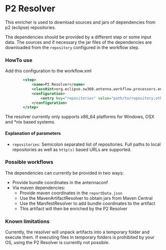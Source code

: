 # P2 Resolver

This enricher is used to download sources and jars of dependencies from p2 (eclipse) repositories.

The dependencies should be provided by a different step or some input data. 
The sources and if necessary the jar files of the dependencies are downloaded from the `repository` configured in the workflow step.

### HowTo use

Add this configuration to the workflow.xml

```xml
        <step>
            <name>P2 Resolver</name>
            <classHint>org.eclipse.sw360.antenna.workflow.processors.enricher.P2Resolver</classHint>
            <configuration>
                <entry key="repositories" value="path/to/repository;other/path/to/repo"/>
            </configuration>
        </step>
```

The resolver currently only supports x86_64 platforms for Windows, OSX and *nix based systems.

#### Explanation of parameters
* `repositories`: Semicolon separated list of repositories. Full paths to local repositories as well as `http(s)` based URLs are supported.

### Possible workflows

The dependencies can currently be provided in two ways:

- Provide bundle coordinates in the antennaconf
- Via maven dependencies:
    - Provide maven coordinates in the `reportData.json`
    - Use the MavenArtifactResolver to obtain jars from Maven Central
    - Use the ManifestResolver to add bundle coordinates to the artifact
    - This artifact will then be enriched by the P2 Resolver

### Known limitations

Currently, the resolver will unpack artifacts into a temporary folder and execute them.
If executing files in temporary folders is prohibited by your OS, using the P2 Resolver is currently not possible.
